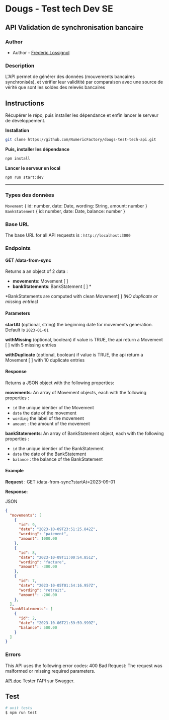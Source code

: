 
# Dougs - Test tech Dev SE
## API Validation de synchronisation bancaire

### Author
- Author - [Frederic Lossignol](https://www.linkedin.com/in/flossignol/)

### Description
L'API permet de générer des données (mouvements bancaires synchronisés), et vérifier leur validitité par comparaison avec une source de vérité que sont les soldes des relevés bancaires

## Instructions
Récupérer le répo, puis installer les dépendance et enfin lancer le serveur de développement.

**Installation**
```bash
git clone https://github.com/NumericFactory/dougs-test-tech-api.git
```

**Puis, installer les dépendance**
```bash
npm install
```
**Lancer le serveur en local**
```bash
npm run start:dev
```
---------------------

### Types des données 

`Movement`  { id: number, date: Date, wording: String, amount: number }
`BankStatement`  { id: number, date: Date, balance: number }


### Base URL

The base URL for all API requests is : 
`http://localhost:3000`

### Endpoints

#### GET /data-from-sync

Returns a an object of 2 data : 
- **movements**: Movement [ ]
- **bankStatements**: BankStatement [ ] * 

*BankStatements are computed with clean Movement[ ] 
*(NO duplicate or missing entries)*

#### Parameters

**startAt** (optional, string)
the beginning date for movements generation. Default is `2023-01-01`

**withMissing** (optional, boolean)
if value is TRUE, the api return a Movement [ ] with 5 missing entries

**withDuplicate** (optional, boolean)
if value is TRUE, the api return a Movement [ ] with 10 duplicate entries

#### Response

Returns a JSON object with the following properties:

**movements**: An array of  Movement objects, each with the following properties : 
- `id` the unique identier of the Movement
- `date` the date of the movement
- `wording` the label of the movement
- `amount` : the amount of the movement

**bankStatements**: An array of BankStatement object, each with the following properties : 
- `id` the unique identier of the BankStatement
- `date` the date of the BankStatement
- `balance` : the balance of the BankStatement

#### Example

**Request** :
GET /data-from-sync?startAt=2023-09-01

**Response**:

JSON

```json
{
  "movements": [
    {
      "id": 9,
      "date": "2023-10-09T23:51:25.842Z",
      "wording": "paiement",
      "amount": 1000.00
    },
    {
      "id": 8,
      "date": "2023-10-09T11:00:54.851Z",
      "wording": "facture",
      "amount": -300.00
    },
    {
      "id": 7,
      "date": "2023-10-05T01:54:16.957Z",
      "wording": "retrait",
      "amount": -200.00
    },
  ],
  "bankStatements": [
    {
      "id": 2,
      "date": "2023-10-06T21:59:59.999Z",
      "balance": 500.00
    }
  ]
}

```



### Errors

This API uses the following error codes:
400 Bad Request: The request was malformed or missing required parameters.

[API doc](localhost:3000/api) Tester l'API sur Swagger.

## Test
```bash
# unit tests
$ npm run test
```


